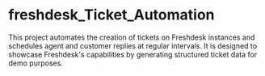 # freshdesk_Ticket_Automation
This project automates the creation of tickets on Freshdesk instances and schedules agent and customer replies at regular intervals. It is designed to showcase Freshdesk's capabilities by generating structured ticket data for demo purposes.
